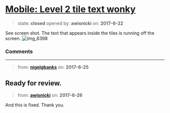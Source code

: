 # [Mobile: Level 2 tile text wonky](https://github.com/livingstoneonline/livingstoneonline/issues/144)

> state: **closed** opened by: **awisnicki** on: **2017-6-22**

See screen shot. The text that appears inside the tiles is running off the screen.
![img_6398](https://user-images.githubusercontent.com/12518623/27430304-a4af70e8-570d-11e7-986c-7f5d220913e7.PNG)


### Comments

---
> from: [**nigelgbanks**](https://github.com/livingstoneonline/livingstoneonline/issues/144#issuecomment-310923853) on: **2017-6-25**

Ready for review.
---
> from: [**awisnicki**](https://github.com/livingstoneonline/livingstoneonline/issues/144#issuecomment-311076113) on: **2017-6-26**

And this is fixed. Thank you.

